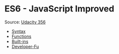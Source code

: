 # ES6 - JavaScript Improved

Source: [Udacity 356](javascript/https://www.udacity.com/course/es6-javascript-improved--ud356)

* [Syntax](javascript/es6-javascript-improved/01-syntax.md)
* [Functions](javascript/es6-javascript-improved/02-functions.md)
* [Built-ins](javascript/es6-javascript-improved/03-built-ins.md)
* [Developer-Fu](javascript/es6-javascript-improved/04-developer-fu.md)
